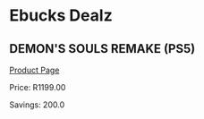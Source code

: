 
# Ebucks Dealz
## DEMON'S SOULS REMAKE (PS5)
[Product Page](https://www.ebucks.com/web/shop/productSelected.do?prodId=1149770759&catId=724351586)

Price: R1199.00

Savings: 200.0


	